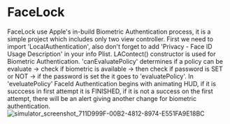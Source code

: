 # FaceLock

FaceLock use Apple's in-build Biometric Authentication process, it is a simple project which includes only two view controller. 
First we need to import 'LocalAuthentication', also don't forget to add 'Privacy - Face ID Usage Description' in your info Plist.
LAContect() constructor is used for Biometric Authentication.
'canEvaluatePolicy' determines if a policy can be evaluate -> check if biometric is available -> then check if password is SET or NOT -> if the password is set the it goes to 'evaluatePolicy'.
In 'eveluatePolicy' FaceId Authentication begins with animating HUD, if it is succcess in first attempt it is FINISHED,
if it is not a success on the first attempt, there will be an alert giving another change for biometric authentication. 
 ![simulator_screenshot_711D999F-00B2-4812-8974-E551FA9E18BC](https://user-images.githubusercontent.com/99708042/197956684-3b297fc4-cc0c-4ea5-88ad-4db1c124d1aa.png)
